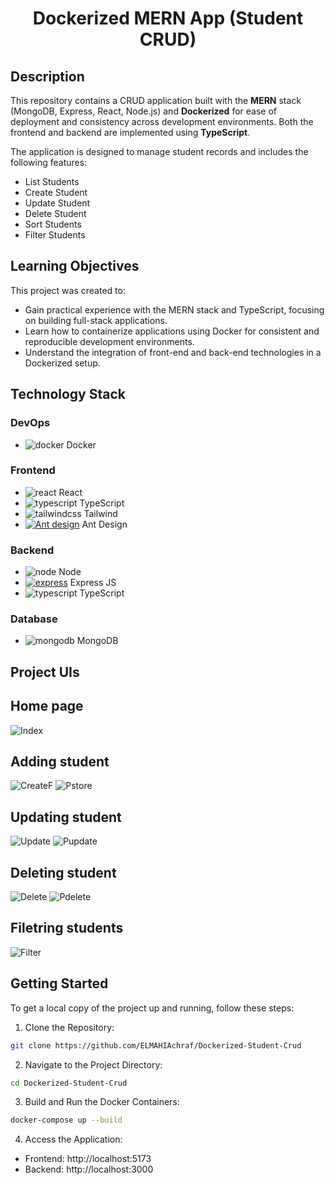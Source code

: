 <h1 align="center">Dockerized MERN App (Student CRUD)</h1>

## Description
This repository contains a CRUD application built with the **MERN** stack (MongoDB, Express, React, Node.js) and **Dockerized** for ease of deployment and consistency across development environments. Both the frontend and backend are implemented using **TypeScript**.

The application is designed to manage student records and includes the following features:
+ List Students
+ Create Student
+ Update Student
+ Delete Student
+ Sort Students
+ Filter Students

## Learning Objectives

This project was created to:
+ Gain practical experience with the MERN stack and TypeScript, focusing on building full-stack applications.
+ Learn how to containerize applications using Docker for consistent and reproducible development environments.
+ Understand the integration of front-end and back-end technologies in a Dockerized setup.

## Technology Stack
### DevOps
+ ![docker](https://github.com/user-attachments/assets/53122f8d-4b9b-4011-a73f-5698b2f28667) Docker

### Frontend
+ ![react](https://github.com/user-attachments/assets/fd6f75c7-a8fc-43c2-a7a0-7455222cd702) React
+ ![typescript](https://github.com/user-attachments/assets/2ecec866-e7fd-46db-9f74-5b043120d6d7) TypeScript
+ ![tailwindcss](https://github.com/user-attachments/assets/e70dc9bf-6882-46dd-95b3-37a45b67862f) Tailwind
+ <a href='https://github.com/shivamkapasia0' target="_blank"><img alt='Ant design' src='https://img.shields.io/badge/Ant_Design-100000?style=plastic&logo=Ant design&logoColor=1796ff&labelColor=e0e0e0&color=f63c4d'/></a> Ant Design

### Backend
+ ![node](https://github.com/user-attachments/assets/76f1b93d-197f-40e0-9f45-ab2ccde634c7) Node
+ <a href='https://github.com/shivamkapasia0' target="_blank"><img alt='express' src='https://img.shields.io/badge/Express_js-100000?style=plastic&logo=express&logoColor=050505&labelColor=FFFFFF&color=E4A81D'/></a> Express JS
+ ![typescript](https://github.com/user-attachments/assets/2ecec866-e7fd-46db-9f74-5b043120d6d7) TypeScript
  
### Database
+ ![mongodb](https://github.com/user-attachments/assets/53772ea0-eb06-4129-8b67-8291760c4ad6) MongoDB
## Project UIs
## Home page

![Index](https://github.com/user-attachments/assets/a226c7d5-86af-4772-b569-4ff86926a3b5)

## Adding student

![CreateF](https://github.com/user-attachments/assets/54fcab54-e0fa-476c-8219-724a7f40e81e)
![Pstore](https://github.com/user-attachments/assets/fb3fc885-7188-4abf-ab62-e53b2237eebe)

## Updating student

![Update](https://github.com/user-attachments/assets/522ae6bb-169f-4bd7-bee9-543c2afed37d)
![Pupdate](https://github.com/user-attachments/assets/9c04d370-8c07-4dc1-bdd9-46087e2f0de3)

## Deleting student

![Delete](https://github.com/user-attachments/assets/8675c139-dfd8-4039-93a6-07a159a466e3)
![Pdelete](https://github.com/user-attachments/assets/8f5f64eb-e677-4fec-889b-cb10df60b637)

## Filetring students

![Filter](https://github.com/user-attachments/assets/3cccdab0-05a1-4600-939a-011cfdd1a822)

## Getting Started
To get a local copy of the project up and running, follow these steps:

1. Clone the Repository:
```bash
git clone https://github.com/ELMAHIAchraf/Dockerized-Student-Crud
```

2. Navigate to the Project Directory:
```bash
cd Dockerized-Student-Crud
```

3. Build and Run the Docker Containers:

```bash
docker-compose up --build
```
4. Access the Application:

+ Frontend: http://localhost:5173
+ Backend: http://localhost:3000













